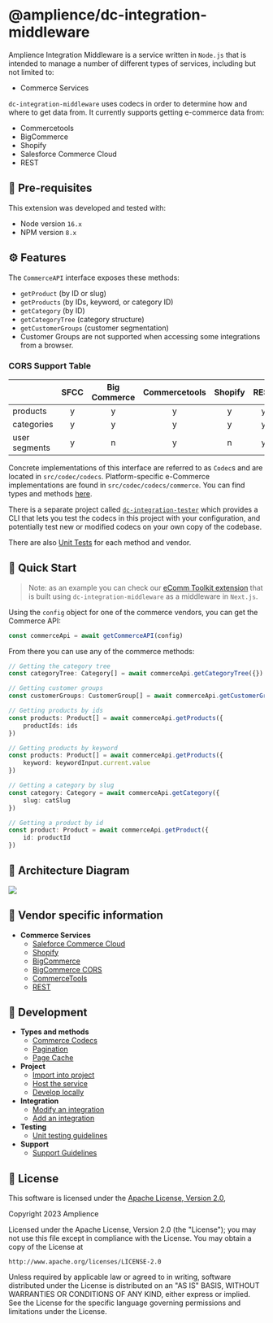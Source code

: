 # @amplience/dc-integration-middleware

Amplience Integration Middleware is a service written in `Node.js` that is intended to manage a number of different types of services, including but not limited to:

-   Commerce Services

`dc-integration-middleware` uses codecs in order to determine how and where to get data from. It currently supports getting e-commerce data from:

-   Commercetools
-   BigCommerce
-   Shopify
-   Salesforce Commerce Cloud
-   REST

## 📝 Pre-requisites

This extension was developed and tested with:

-   Node version `16.x`
-   NPM version `8.x`

## ⚙️ Features

The `CommerceAPI` interface exposes these methods:

-   `getProduct` (by ID or slug)
-   `getProducts` (by IDs, keyword, or category ID)
-   `getCategory` (by ID)
-   `getCategoryTree` (category structure)
-   `getCustomerGroups` (customer segmentation)
  - Customer Groups are not supported when accessing some integrations from a browser.

### CORS Support Table
|  |	SFCC | Big Commerce | Commercetools | Shopify | REST |
| :--- | :---: | :---: | :---: | :---: | :---: |
| products | y | y | y | y | y |
| categories | y | y | y | y | y |
| user segments | y | n | y | n | y |

Concrete implementations of this interface are referred to as `Codec`s and are located in `src/codec/codecs`. Platform-specific e-Commerce implementations are found in `src/codec/codecs/commerce`.
You can find types and methods [here](./docs/dev/commerce-codec.md).

There is a separate project called [`dc-integration-tester`](https://github.com/amplience/dc-integration-tester) which provides a CLI that lets you test the codecs in this project with your configuration, and potentially test new or modified codecs on your own copy of the codebase.

There are also [Unit Tests](./docs/dev/unit-testing.md) for each method and vendor.

## 🏁 Quick Start


> Note: as an example you can check our [eComm Toolkit extension](https://github.com/amplience/dc-extension-ecomm-toolkit) that is built using `dc-integration-middleware` as a middleware in `Next.js`.

Using the `config` object for one of the commerce vendors, you can get the Commerce API:

```typescript
const commerceApi = await getCommerceAPI(config)
```

From there you can use any of the commerce methods:

```typescript
// Getting the category tree
const categoryTree: Category[] = await commerceApi.getCategoryTree({})

// Getting customer groups
const customerGroups: CustomerGroup[] = await commerceApi.getCustomerGroups({})

// Getting products by ids
const products: Product[] = await commerceApi.getProducts({
    productIds: ids
})

// Getting products by keyword
const products: Product[] = await commerceApi.getProducts({
    keyword: keywordInput.current.value
})

// Getting a category by slug
const category: Category = await commerceApi.getCategory({
    slug: catSlug
})

// Getting a product by id
const product: Product = await commerceApi.getProduct({
    id: productId
})
```

## 📐 Architecture Diagram

![](./docs/media/architecture.png)

## 🏢 Vendor specific information

- **Commerce Services**
  - [Saleforce Commerce Cloud](./docs/vendor/commerce/sfcc.md)
  - [Shopify](./docs/vendor/commerce/shopify.md)
  - [BigCommerce](./docs/vendor/commerce/bigcommerce.md)
  - [BigCommerce CORS](./docs/vendor/commerce/bigcommerce-cors.md)
  - [CommerceTools](./docs/vendor/commerce/commercetools.md)
  - [REST](./docs/vendor/commerce/rest.md)

## 🧩 Development

- **Types and methods**
  - [Commerce Codecs](./docs/dev/commerce-codec.md)
  - [Pagination](./docs/dev/pagination.md)
  - [Page Cache](./docs/dev/page-cache.md)
- **Project**
  - [Import into project](./docs/dev/import.md)
  - [Host the service](./docs/dev/host.md)
  - [Develop locally](./docs/dev/develop-locally.md)
- **Integration**
  - [Modify an integration](./docs/dev/modify-integration.md)
  - [Add an integration](./docs/dev/add-integration.md)
- **Testing**
  - [Unit testing guidelines](./docs/dev/unit-testing.md)
- **Support**
  - [Support Guidelines](./docs/support.md)

## 📄 License

This software is licensed under the [Apache License, Version 2.0](http://www.apache.org/licenses/LICENSE-2.0),

Copyright 2023 Amplience

Licensed under the Apache License, Version 2.0 (the "License"); you may not use this file except in compliance with the License. You may obtain a copy of the License at

```
http://www.apache.org/licenses/LICENSE-2.0
```

Unless required by applicable law or agreed to in writing, software distributed under the License is distributed on an "AS IS" BASIS, WITHOUT WARRANTIES OR CONDITIONS OF ANY KIND, either express or implied. See the License for the specific language governing permissions and limitations under the License.
